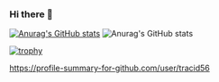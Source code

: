 ### Hi there 👋

[![Anurag's GitHub stats](https://github-readme-stats.vercel.app/api?username=tracid56)](https://github.com/anuraghazra/github-readme-stats)
![Anurag's GitHub stats](https://github-readme-stats.vercel.app/api?username=tracid56&show_icons=true)

[![trophy](https://github-profile-trophy.vercel.app/?username=tracid56&theme=onedark)](https://github.com/ryo-ma/github-profile-trophy)

https://profile-summary-for-github.com/user/tracid56

<!--
**tracid56/tracid56** is a ✨ _special_ ✨ repository because its `README.md` (this file) appears on your GitHub profile.

Here are some ideas to get you started:

- 🔭 I’m currently working on ...
- 🌱 I’m currently learning ...
- 👯 I’m looking to collaborate on ...
- 🤔 I’m looking for help with ...
- 💬 Ask me about ...
- 📫 How to reach me: ...
- 😄 Pronouns: ...
- ⚡ Fun fact: ...
-->
